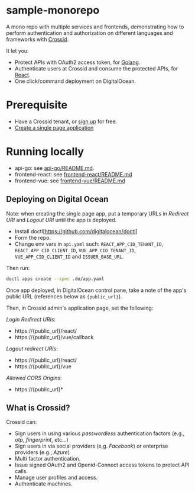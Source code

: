 # sample-monorepo

A mono repo with multiple services and frontends, demonstrating how to perform authentication and authorization on different languages and frameworks with [Crossid](https://crossid.io).

It let you:

- Protect APIs with OAuth2 access token, for [Golang](./api-go).
- Authenticate users at Crossid and consume the protected APIs, for [React](./frontend-react).
- One click/command deployment on DigitalOcean.

# Prerequisite

- Have a Crossid tenant, or [sign up](https://crossid.io/signup) for free.
- [Create a single page application](https://developer.crossid.io/docs/guides/howto/add-spa-app)

# Running locally

- api-go: see [api-go/README.md](./api-go/README.md).
- frontend-react: see [frontend-react/README.md](./frontend-react/README.md)
- frontend-vue: see [frontend-vue/README.md](./frontend-vue/README.md)

## Deploying on Digital Ocean

Note: when creating the single page app, put a temporary URLs in _Redirect URI_ and _Logout URI_ until the app is deployed.

- Install doctl[https://github.com/digitalocean/doctl]
- Form the repo.
- Change env vars in `api.yaml` such: `REACT_APP_CID_TENANT_ID`, `REACT_APP_CID_CLIENT_ID`, `VUE_APP_CID_TENANT_ID`, `VUE_APP_CID_CLIENT_ID` and `ISSUER_BASE_URL`.

Then run:

```bash
doctl apps create --spec .do/app.yaml
```

Once app deployed, in DigitalOcean control pane, take a note of the app's public URL (references below as `{public_url}`).

Then, in Crossid admin's application page, set the following:

_Login Redirect URIs_:

- https://{public_url}/react/
- https://{public_url}/vue/callback

_Logout redirect URIs_:

- https://{public_url}/react/
- https://{public_url}/vue

_Allowed CORS Origins_:

- https://{public_url}\*

## What is Crossid?

Crossid can:

- Sign users in using various _passwordless_ authentication factors (e.g., _otp_, _fingerprint_, etc...)
- Sign users in via social providers (e,g. _Facebook_) or enterprise providers (e.g., _Azure_)
- Multi factor authentication.
- Issue signed OAuth2 and Openid-Connect access tokens to protect API calls.
- Manage user profiles and access.
- Authenticate machines.

